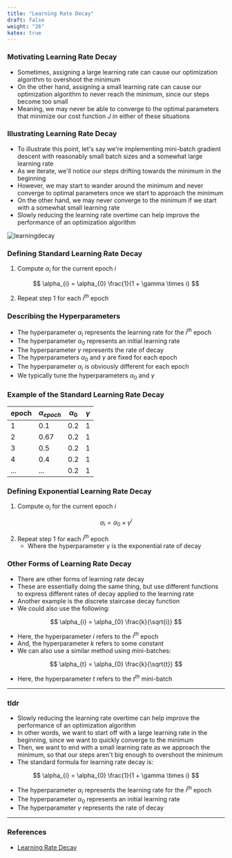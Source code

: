 ```yaml
---
title: "Learning Rate Decay"
draft: false
weight: "26"
katex: true
---
```


### Motivating Learning Rate Decay
- Sometimes, assigning a large learning rate can cause our optimization algorithm to overshoot the minimum
- On the other hand, assigning a small learning rate can cause our optimization algorithm to never reach the minimum, since our steps become too small
- Meaning, we may never be able to converge to the optimal parameters that minimize our cost function $J$ in either of these situations

### Illustrating Learning Rate Decay
- To illustrate this point, let's say we're implementing mini-batch gradient descent with reasonably small batch sizes and a somewhat large learning rate
- As we iterate, we'll notice our steps drifting towards the minimum in the beginning
- However, we may start to wander around the minimum and never converge to optimal parameters once we start to approach the minimum
- On the other hand, we may never converge to the minimum if we start with a somewhat small learning rate
- Slowly reducing the learning rate overtime can help improve the performance of an optimization algorithm

![learningdecay](/img/learning_decay.svg)

### Defining Standard Learning Rate Decay
1. Compute $\alpha_{i}$ for the current epoch $i$

$$ \alpha_{i} = \alpha_{0} \frac{1}{1 + \gamma \times i} $$

2. Repeat step $1$ for each $i^{th}$ epoch

### Describing the Hyperparameters
- The hyperparameter $\alpha_{i}$ represents the learning rate for the $i^{th}$ epoch
- The hyperparameter $\alpha_{0}$ represents an initial learning rate
- The hyperparameter $\gamma$ represents the rate of decay
- The hyperparameters $\alpha_{0}$ and $\gamma$ are fixed for each epoch
- The hyperparameter $\alpha_{i}$ is obviously different for each epoch
- We typically tune the hyperparameters $\alpha_{0}$ and $\gamma$

### Example of the Standard Learning Rate Decay

| epoch | $\alpha_{epoch}$ | $\alpha_{0}$ | $\gamma$ |
| ----- | ---------------- | ------------ | -------- |
| 1     | 0.1              | 0.2          | 1        |
| 2     | 0.67             | 0.2          | 1        |
| 3     | 0.5              | 0.2          | 1        |
| 4     | 0.4              | 0.2          | 1        |
| ...   | ...              | 0.2          | 1        |

### Defining Exponential Learning Rate Decay
1. Compute $\alpha_{i}$ for the current epoch $i$

$$ \alpha_{i} = \alpha_{0} \times \gamma^{i} $$

2. Repeat step $1$ for each $i^{th}$ epoch
	- Where the hyperparameter $\gamma$ is the exponential rate of decay

### Other Forms of Learning Rate Decay
- There are other forms of learning rate decay
- These are essentially doing the same thing, but use different functions to express different rates of decay applied to the learning rate
- Another example is the discrete staircase decay function
- We could also use the following:

$$ \alpha_{i} = \alpha_{0} \frac{k}{\sqrt{i}} $$

- Here, the hyperparameter $i$ refers to the $i^{th}$ epoch
- And, the hyperparameter $k$ refers to some constant
- We can also use a similar method using mini-batches:

$$ \alpha_{t} = \alpha_{0} \frac{k}{\sqrt{t}} $$

- Here, the hyperparameter $t$ refers to the $t^{th}$ mini-batch

---

### tldr
- Slowly reducing the learning rate overtime can help improve the performance of an optimization algorithm
- In other words, we want to start off with a large learning rate in the beginning, since we want to quickly converge to the minimum
- Then, we want to end with a small learning rate as we approach the minimum, so that our steps aren't big enough to overshoot the minimum
- The standard formula for learning rate decay is:

$$ \alpha_{i} = \alpha_{0} \frac{1}{1 + \gamma \times i} $$

- The hyperparameter $\alpha_{i}$ represents the learning rate for the $i^{th}$ epoch
- The hyperparameter $\alpha_{0}$ represents an initial learning rate
- The hyperparameter $\gamma$ represents the rate of decay

---

### References
- [Learning Rate Decay](https://www.youtube.com/watch?v=QzulmoOg2JE&list=PLkDaE6sCZn6Hn0vK8co82zjQtt3T2Nkqc&index=23)
